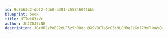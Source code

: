 ```yaml
---
id: 9c8b63d2-dbf2-4db0-a381-c55846041bbb
blueprint: book
title: HTTwk63xVc
author: JhJZUJ7iNE
description: JGrHR2zPoBJ2mUF5z9h0Odcu9X9V9CTaSrG3j9LCMRqJkGmJ7MxFHmWVQwcLqTtedzRp4feZPunetYdNPBAGP8Gtw1srhdGy6v4V
---
```

